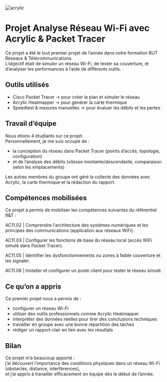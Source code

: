 

![acrylic](https://github.com/user-attachments/assets/6230c422-b79c-4c83-8762-66261263b57a)

#  Projet Analyse Réseau Wi-Fi avec Acrylic & Packet Tracer

Ce projet a été le tout premier projet de l’année dans notre formation BUT Réseaux & Télécommunications.  
L’objectif était de simuler un réseau Wi-Fi, de tester sa couverture, et d’analyser les performances à l’aide de différents outils.

##  Outils utilisés

- Cisco Packet Tracer → pour créer le plan et simuler le réseau
-  Acrylic Heatmapper → pour générer la carte thermique
-  Speedtest & mesures manuelles → pour évaluer les débits et les pertes

##  Travail d’équipe

Nous étions 4 étudiants sur ce projet.  
Personnellement, je me suis occupé de :

- la conception du réseau dans Packet Tracer (points d’accès, topologie, configuration)
- et de l’analyse des débits (vitesse montante/descendante, comparaison selon les emplacements)

Les autres membres du groupe ont géré la collecte des données avec Acrylic, la carte thermique et la rédaction du rapport.
## Compétences mobilisées 

Ce projet a permis de mobiliser les compétences suivantes du référentiel R&T :

AC11.02 | Comprendre l'architecture des systèmes numériques et les principes des communications (application aux réseaux WiFi).

AC11.03 | Configurer les fonctions de base du réseau local (accès WiFi simulé dans Packet Tracer).

AC11.05 | Identifier les dysfonctionnements ou zones à faible couverture et les signaler.

AC11.06 | Installer et configurer un poste client pour tester le réseau simulé.

##  Ce qu’on a appris

Ce premier projet nous a permis de :

- configurer un réseau Wi-Fi
- utiliser des outils professionnels comme Acrylic Heatmapper
- interpréter des données réelles pour tirer des conclusions techniques
- travailler en groupe avec une bonne répartition des tâches
- rédiger un rapport clair en lien avec les résultats



##  Bilan

Ce projet m’a beaucoup apporté :  
j’ai découvert l’importance des conditions physiques dans un réseau Wi-Fi (obstacles, distance, interférences),  
et j’ai appris à travailler efficacement en équipe dès le début de l’année.
